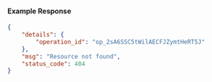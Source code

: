 <!-- Code generated for API Clients. DO NOT EDIT. -->

#### Example Response

```json
{
	"details": {
		"operation_id": "op_2sA6SSC5tWilAECFJZymtHeRT5J"
	},
	"msg": "Resource not found",
	"status_code": 404
}
```
